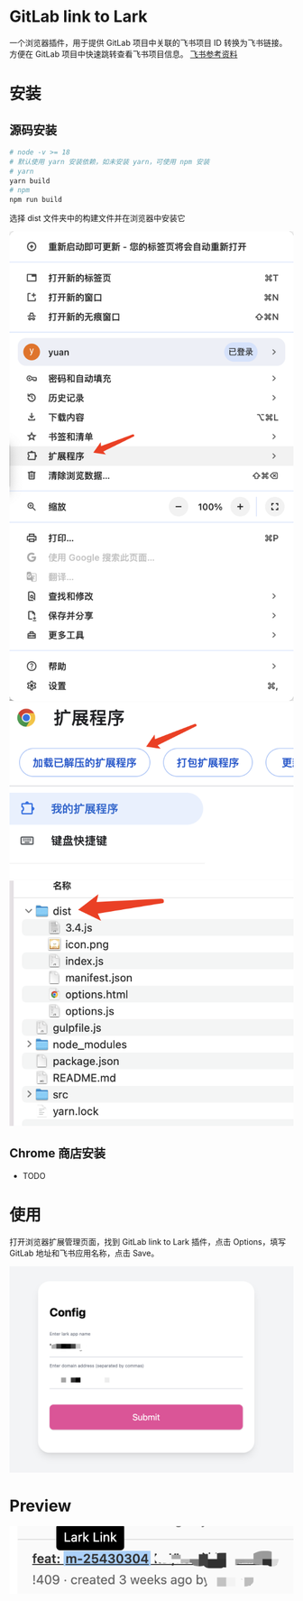 # GitLab link to Lark

一个浏览器插件，用于提供 GitLab 项目中关联的飞书项目 ID 转换为飞书链接。方便在 GitLab 项目中快速跳转查看飞书项目信息。
[飞书参考资料](https://bytedance.larkoffice.com/wiki/XusFwYp2ZiqltkkSTaJc7eMdnYb)

# 安装

## 源码安装

```bash
# node -v >= 18
# 默认使用 yarn 安装依赖，如未安装 yarn，可使用 npm 安装
# yarn
yarn build
# npm
npm run build
```

选择 dist 文件夹中的构建文件并在浏览器中安装它

<img src="./docs/install-1.png" alt="install"  />
<img src="./docs/install-2.png" alt="install"  />
<img src="./docs/install-3.png" alt="install"  />

## Chrome 商店安装

- TODO

# 使用

打开浏览器扩展管理页面，找到 GitLab link to Lark 插件，点击 Options，填写 GitLab 地址和飞书应用名称，点击 Save。

<img src="./docs/install-4.png" alt="install"  />

# Preview

<img src="./docs/preview.png" alt="preview"  />
